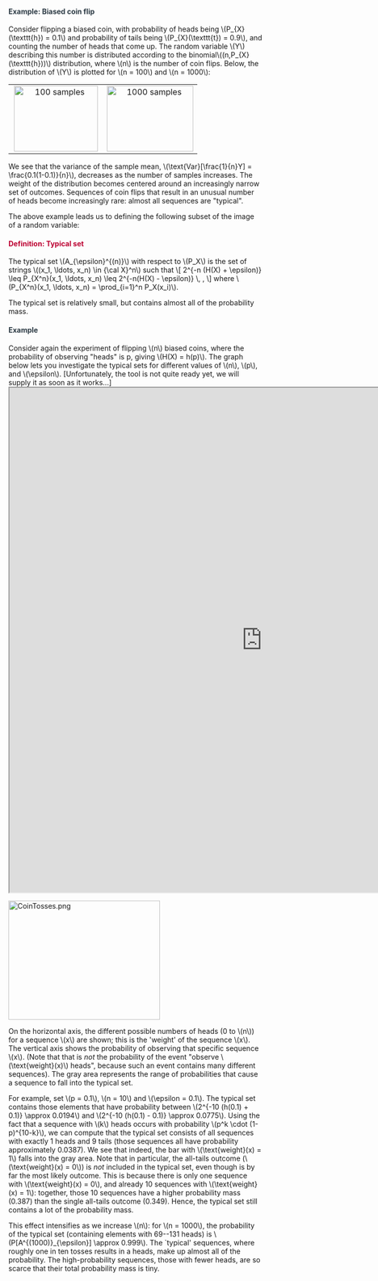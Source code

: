 <div class="content-box pad-box-mini border border-trbl border-round">
<h4 style="color: #2d3b45;"><strong>Example: Biased coin flip</strong></h4>
Consider flipping a biased coin, with probability of heads being \(P_{X}(\texttt{h}) = 0.1\) and probability of tails being \(P_{X}(\texttt{t}) = 0.9\), and counting the number of heads that come up. The random variable \(Y\) describing this number is distributed according to the binomial\((n,P_{X}(\texttt{h}))\) distribution, where \(n\) is the number of coin flips. Below, the distribution of \(Y\) is plotted for \(n = 100\) and \(n = 1000\):
<table style="border-collapse: collapse; width: 100%;">
<tbody>
<tr>
<td style="width: 50%;" align="center"><img src="/img/208705?verifier=7m1Ctnn7SKMzvUuTh6uBQ6U6xJKMYZICMymCmtSQ" alt="100 samples" width="166" height="130" data-api-endpoint="https://canvas.uva.nl/api/v1/courses/2205/files/208705" data-api-returntype="File"></td>
<td style="width: 50%;" align="center"><img src="/img/208704?verifier=hz19gUOs0kB0C3teGKQXOeFyh9XGbWvsuXlWq5Zz" alt="1000 samples" width="171" height="130" data-api-endpoint="https://canvas.uva.nl/api/v1/courses/2205/files/208704" data-api-returntype="File"></td>
</tr>
</tbody>
</table>
We see that the variance of the sample mean, \(\text{Var}[\frac{1}{n}Y] = \frac{0.1(1-0.1)}{n}\), decreases as the number of samples increases. The weight of the distribution becomes centered around an increasingly narrow set of outcomes. Sequences of coin flips that result in an unusual number of heads become increasingly rare: almost all sequences are "typical".</div>
<p>The above example leads us to defining the following subset of the image of a random variable:</p>
<div class="content-box pad-box-mini border border-trbl border-round">
<h4 style="color: #bc0031;"><strong>Definition: Typical set</strong></h4>
The typical set \(A_{\epsilon}^{(n)}\) with respect to \(P_X\) is the set of strings \((x_1, \ldots, x_n) \in {\cal X}^n\) such that \[ 2^{-n (H(X) + \epsilon)} \leq P_{X^n}(x_1, \ldots, x_n) \leq 2^{-n(H(X) - \epsilon)} \, , \] where \(P_{X^n}(x_1, \ldots, x_n) = \prod_{i=1}^n P_X(x_i)\).</div>
<p>The typical set is relatively small, but contains almost all of the probability mass.</p>
<div class="content-box pad-box-mini border border-trbl border-round">
<h4 style="color: #2d3b45;"><strong>Example</strong></h4>
Consider again the experiment of flipping \(n\) biased coins, where the probability of observing "heads" is p, giving \(H(X) = h(p)\). The graph below lets you investigate the typical sets for different values of \(n\), \(p\), and \(\epsilon\). [Unfortunately, the tool is not quite ready yet, we will supply it as soon as it works...] <iframe src="https://esc.fnwi.uva.nl/blend/information-theory/interactive-graphs/typical-sets-A.htm" width="1000" height="1000"></iframe>
<p><img src="/img/577832?verifier=paiYArOSowcY48W8wdvCAPZIZffOPVgM4pm2qouA" alt="CoinTosses.png" width="300" height="236" data-api-endpoint="https://canvas.uva.nl/api/v1/courses/2205/files/577832" data-api-returntype="File"></p>
<p>On the horizontal axis, the different possible numbers of heads (0 to \(n\)) for a sequence \(x\) are shown; this is the 'weight' of the sequence \(x\). The vertical axis shows the probability of observing that specific sequence \(x\). (Note that that is <em>not</em> the probability of the event "observe \(\text{weight}(x)\) heads", because such an event contains many different sequences). The gray area represents the range of probabilities that cause a sequence to fall into the typical set.</p>
<p>For example, set \(p = 0.1\), \(n = 10\) and \(\epsilon = 0.1\). The typical set contains those elements that have probability between \(2^{-10 (h(0.1) + 0.1)} \approx 0.0194\) and \(2^{-10 (h(0.1) - 0.1)} \approx 0.0775\). Using the fact that a sequence with \(k\) heads occurs with probability \(p^k \cdot (1-p)^{10-k}\), we can compute that the typical set consists of all sequences with exactly 1 heads and 9 tails (those sequences all have probability approximately 0.0387). We see that indeed, the bar with \(\text{weight}(x) = 1\) falls into the gray area. Note that in particular, the all-tails outcome (\(\text{weight}(x) = 0\)) is <i>not</i> included in the typical set, even though is by far the most likely outcome. This is because there is only one sequence with \(\text{weight}(x) = 0\), and already 10 sequences with \(\text{weight}(x) = 1\): together, those 10 sequences have a higher probability mass (0.387) than the single all-tails outcome (0.349). Hence, the typical set still contains a lot of the probability mass.</p>
<p>This effect intensifies as we increase \(n\): for \(n = 1000\), the probability of the typical set (containing elements with 69--131 heads) is \(P[A^{(1000)}_{\epsilon}] \approx 0.999\). The `typical' sequences, where roughly one in ten tosses results in a heads, make up almost all of the probability. The high-probability sequences, those with fewer heads, are so scarce that their total probability mass is tiny.</p>
</div>